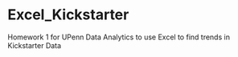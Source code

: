 # Excel_Kickstarter
Homework 1 for UPenn Data Analytics to use Excel to find trends in Kickstarter Data
